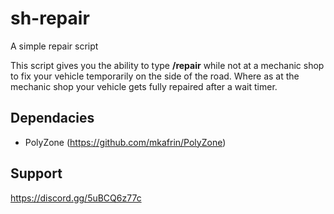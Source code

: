# sh-repair
A simple repair script

This script gives you the ability to type **/repair** while not at a mechanic shop to fix your vehicle temporarily on the side of the road.
  Where as at the mechanic shop your vehicle gets fully repaired after a wait timer.

## Dependacies ##
- PolyZone (https://github.com/mkafrin/PolyZone)

## Support ##
https://discord.gg/5uBCQ6z77c
